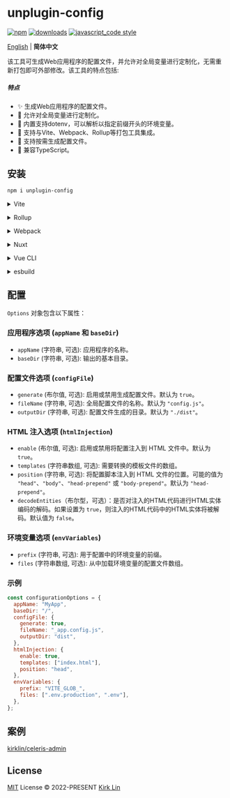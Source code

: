 # unplugin-config

[![npm][npm-image]][npm-url] [![downloads][downloads-image]][downloads-url] [![javascript_code style][code-style-image]][code-style-url]

[npm-image]: https://img.shields.io/npm/v/unplugin-config.svg
[npm-url]: https://npmjs.org/package/unplugin-config
[downloads-image]: https://img.shields.io/npm/dm/unplugin-config.svg
[downloads-url]: https://npmjs.org/package/unplugin-config
[code-style-image]: https://img.shields.io/badge/code__style-%40kirklin%2Feslint--config-brightgreen
[code-style-url]: https://github.com/kirklin/eslint-config/

<div align='left'>
<a href="README.md">English</a> | <b>简体中文</b>
<br>
</div>


该工具可生成Web应用程序的配置文件，并允许对全局变量进行定制化，无需重新打包即可外部修改。该工具的特点包括:

##### 特点
- ✨ 生成Web应用程序的配置文件。
- 🔨 允许对全局变量进行定制化。
- 🌈 内置支持dotenv，可以解析以指定前缀开头的环境变量。
- 🚀 支持与Vite、Webpack、Rollup等打包工具集成。
- 🎉 支持按需生成配置文件。
- 🌟 兼容TypeScript。

## 安装

```bash
npm i unplugin-config
```

<details>
<summary>Vite</summary><br>

```ts
// vite.config.ts
import ConfigPlugin from "unplugin-config/vite";

export default defineConfig({
  plugins: [
    ConfigPlugin({ /* options */ }),
  ],
});
```

Example: [`playground/`](./playground/)

<br></details>

<details>
<summary>Rollup</summary><br>

```ts
// rollup.config.js
import ConfigPlugin from "unplugin-config/rollup";

export default {
  plugins: [
    ConfigPlugin({ /* options */ }),
  ],
};
```

<br></details>


<details>
<summary>Webpack</summary><br>

```ts
// webpack.config.js
module.exports = {
  /* ... */
  plugins: [
    require("unplugin-config/webpack")({ /* options */ })
  ]
};
```

<br></details>

<details>
<summary>Nuxt</summary><br>

```ts
// nuxt.config.js
export default {
  buildModules: [
    ["unplugin-config/nuxt", { /* options */ }],
  ],
};
```

> This module works for both Nuxt 2 and [Nuxt Vite](https://github.com/nuxt/vite)

<br></details>

<details>
<summary>Vue CLI</summary><br>

```ts
// vue.config.js
module.exports = {
  configureWebpack: {
    plugins: [
      require("unplugin-config/webpack")({ /* options */ }),
    ],
  },
};
```

<br></details>

<details>
<summary>esbuild</summary><br>

```ts
// esbuild.config.js
import { build } from "esbuild";
import ConfigPlugin from "unplugin-config/esbuild";

build({
  plugins: [ConfigPlugin()],
});
```

<br></details>

## 配置

`Options` 对象包含以下属性：

### 应用程序选项 (`appName` 和 `baseDir`)

- `appName` (字符串, 可选): 应用程序的名称。
- `baseDir` (字符串, 可选): 输出的基本目录。

### 配置文件选项 (`configFile`)

- `generate` (布尔值, 可选): 启用或禁用生成配置文件。默认为 `true`。
- `fileName` (字符串, 可选): 全局配置文件的名称。默认为 `"config.js"`。
- `outputDir` (字符串, 可选): 配置文件生成的目录。默认为 `"./dist"`。

### HTML 注入选项 (`htmlInjection`)

- `enable` (布尔值, 可选): 启用或禁用将配置注入到 HTML 文件中。默认为 `true`。
- `templates` (字符串数组, 可选): 需要转换的模板文件的数组。
- `position` (字符串, 可选): 将配置脚本注入到 HTML 文件的位置。可能的值为 `"head"`、`"body"`、`"head-prepend"` 或 `"body-prepend"`。默认为 `"head-prepend"`。
- `decodeEntities`（布尔型，可选）：是否对注入的HTML代码进行HTML实体编码的解码。如果设置为 `true`，则注入的HTML代码中的HTML实体将被解码。默认值为 `false`。

### 环境变量选项 (`envVariables`)

- `prefix` (字符串, 可选): 用于配置中的环境变量的前缀。
- `files` (字符串数组, 可选): 从中加载环境变量的配置文件数组。

### 示例

```javascript
const configurationOptions = {
  appName: "MyApp",
  baseDir: "/",
  configFile: {
    generate: true,
    fileName: "_app.config.js",
    outputDir: "dist",
  },
  htmlInjection: {
    enable: true,
    templates: ["index.html"],
    position: "head",
  },
  envVariables: {
    prefix: "VITE_GLOB_",
    files: [".env.production", ".env"],
  },
};
```

## 案例

[kirklin/celeris-admin](https://github.com/kirklin/celeris-admin)


## License

[MIT](./LICENSE) License © 2022-PRESENT [Kirk Lin](https://github.com/kirklin)
